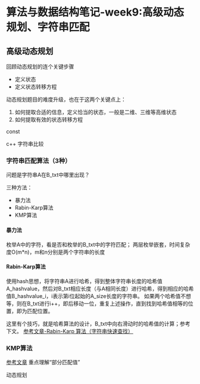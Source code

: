 # 算法与数据结构笔记-week9:高级动态规划、字符串匹配

## 高级动态规划
回顾动态规划的连个关键步骤
* 定义状态
* 定义状态转移方程

动态规划题目的难度升级，也在于这两个关键点上：
1. 如何提取合适的信息，定义恰当的状态，一般是二维、三维等高维状态
2. 如何提取有效的状态转移方程
   
const 

c++ 字符串比较

### 字符串匹配算法（3种）
问题是字符串A在B_txt中哪里出现？

三种方法：
* 暴力法
* Rabin-Karp算法
* KMP算法

#### 暴力法
枚举A中的字符，看是否和枚举的B_txt中的字符匹配；
两层枚举嵌套，时间复杂度O(m*n)，m和n分别是两个字符串的长度

#### Rabin-Karp算法

使用hash思想，将字符串A进行哈希，得到整体字符串长度的哈希值A_hashvalue，然后对B_txt相应长度（与A相同长度）进行哈希，得到相应的哈希值B_hashvalue_i，i表示第i位起始的A_size长度的字符串。
如果两个哈希值不想等，则在B_txt进行i++，即后移动一位，重复上述操作，直到找到哈希值相等的位置，即为匹配位置。

这里有个技巧，就是哈希算法的设计，B_txt中向右滑动时的哈希值的计算；参考下文。
[参考文章-Rabin-Karp 算法（字符串快速查找）](https://www.cnblogs.com/golove/p/3234673.html)


### KMP算法

[参考文章](http://www.ruanyifeng.com/blog/2013/05/Knuth–Morris–Pratt_algorithm.html)
重点理解“部分匹配值”


动态规划